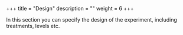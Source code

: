 +++
title = "Design"
description = ""
weight = 6
+++


In this section you can specify the design of the experiment, including treatments, levels etc.


